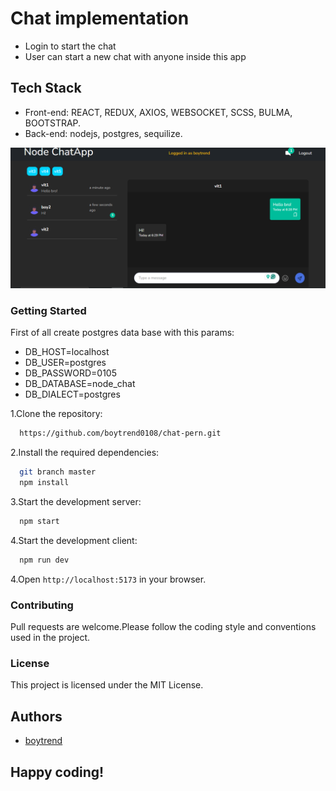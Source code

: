 # Chat implementation

- Login to start the chat
- User can start a new chat with anyone inside this app

## Tech Stack

- Front-end: REACT, REDUX, AXIOS, WEBSOCKET, SCSS, BULMA, BOOTSTRAP.
- Back-end: nodejs, postgres, sequilize.

![App Screenshot](https://raw.githubusercontent.com/boytrend0108/chat-pern/master/images/node%20chat.png)

### Getting Started

First of all create postgres data base with this params:
- DB_HOST=localhost
- DB_USER=postgres
- DB_PASSWORD=0105
- DB_DATABASE=node_chat
- DB_DIALECT=postgres

1.Clone the repository:

```bash
  https://github.com/boytrend0108/chat-pern.git
```

2.Install the required dependencies:

```bash
  git branch master
  npm install
```

3.Start the development server:

```bash
  npm start
```

4.Start the development client:

```bash
  npm run dev
```

4.Open `http://localhost:5173` in your browser.

### Contributing

Pull requests are welcome.Please follow the coding style and conventions used in the project.

### License

This project is licensed under the MIT License.

## Authors

- [boytrend](https://github.com/boytrend0108)

## Happy coding!
